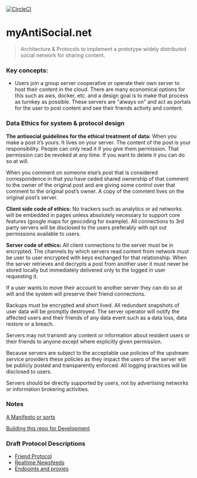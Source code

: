 [![CircleCI](https://circleci.com/gh/mediapolis/digitopia-social.svg?style=svg&circle-token=49210d6a4129ef34759580c5288383f49f57528b)](https://circleci.com/gh/mediapolis/digitopia-social)

# myAntiSocial.net

> Architecture & Protocols to implement a prototype widely distributed social network for sharing content.

### Key concepts:

- Users join a group server cooperative or operate their own server to host their content in the cloud. There are many economical options for this such as aws, docker, etc. and a design goal is to make that process as turnkey as possible. These servers are "always on" and act as portals for the user to post content and see their friends activity and content.

### Data Ethics for system & protocol design

**The antisocial guidelines for the ethical treatment of data:**
When you make a post it’s yours. It lives on your server. The content of the post is your responsibility. People can only read it if you give them permission. That permission can be revoked at any time. If you want to delete it you can do so at will.

When you comment on someone else’s post that is considered correspondence in that you have ceded shared ownership of that comment to the owner of the original post and are giving some control over that comment to the original post’s owner. A copy of the comment lives on the original post’s server.

**Client side code of ethics:**
No trackers such as analytics or ad networks will be embedded in pages unless absolutely necessary to support core features (google maps for geocoding for example). All connections to 3rd party servers will be disclosed to the users preferably with opt out permissions available to users.

**Server code of ethics:**
All client connections to the server must be in encrypted. The channels by which servers read content from network must be user to user encrypted with keys exchanged for that relationship. When the server retrieves and decrypts a post from another user it must never be stored locally but immediately delivered only to the logged in user requesting it.

If a user wants to move their account to another server they can do so at will and the system will preserve their friend connections.

Backups must be encrypted and short lived. All redundant snapshots of user data will be promptly destroyed. The server operator will notify the affected users and their friends of any data event such as a data loss, data restore or a breach.

Servers may not transmit any content or information about resident users or their friends to anyone except where explicitly given permission.

Because servers are subject to the acceptable use policies of the upstream service providers these policies as they impact the users of the server will be publicly posted and transparently enforced. All logging practices will be disclosed to users.

Servers should be directly supported by users, not by advertising networks or information brokering activities.

### Notes

[A Manifesto or sorts](https://github.com/antiSocialNet/antiSocial/blob/master/notes/manifesto.md)

[Building this repo for Development](https://github.com/antiSocialNet/antiSocial/blob/master/notes/development.md)

### Draft Protocol Descriptions
* [Friend Protocol ](https://github.com/antiSocialNet/antiSocial/blob/master/notes/friends.md)
* [Realtime Newsfeeds](https://github.com/antiSocialNet/antiSocial/blob/master/notes/pushfeeds.md)
* [Endpoints and proxies](https://github.com/antiSocialNet/antiSocial/blob/master/notes/reverse-proxy.md)
